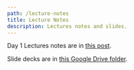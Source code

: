 ```yaml
---
path: /lecture-notes
title: Lecture Notes
description: Lectures notes and slides.
---
```


Day 1 Lectures notes are in [this post](/posts/2018/01/24/day-1-lecture-notes/).

Slide decks are in [this Google Drive folder](https://drive.google.com/drive/folders/15LAwfEWHyMxIJ9qom1TzqWsUH7nJ4PqF).
